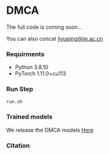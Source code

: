 # DMCA
The full code is coming soon... 

You can also concat liyuqing@iie.ac.cn
### Requirments
- Python 3.8.10
- PyTorch 1.11.0+cu113
### Run Step
```bash
run.sh  
```
### Trained models
We release the DMCA models [Here]()

### Citation
